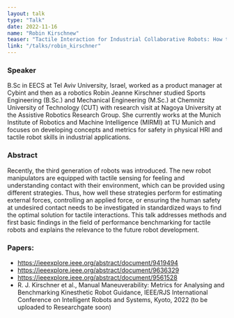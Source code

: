 ```yaml
---
layout: talk
type: "Talk"
date: 2022-11-16
name: "Robin Kirschnew"
teaser: "Tactile Interaction for Industrial Collaborative Robots: How to measure the robot technology readiness"
link: "/talks/robin_kirschner"
---
```


### Speaker 
B.Sc in EECS at Tel Aviv University, Israel, worked as a product manager at Cybint and then as a robotics Robin Jeanne Kirschner studied Sports Engineering (B.Sc.) and Mechanical Engineering (M.Sc.) at Chemnitz University of Technology (CUT) with research visit at Nagoya University at the Assistive Robotics Research Group. She currently works at the  Munich Institute of Robotics and Machine Intelligence (MIRMI) at TU Munich and focuses on developing concepts and metrics for safety in physical HRI and tactile robot skills in industrial applications.

### Abstract 
Recently, the third generation of robots was introduced. The new robot manipulators are equipped with tactile sensing for feeling and understanding contact with their environment, which can be provided using different strategies. Thus, how well these strategies perform for estimating external forces, controlling an applied force, or ensuring the human safety at undesired contact needs to be investigated in standardized ways to find the optimal solution for tactile interactions. This talk addresses methods and first basic findings in the field of performance benchmarking for tactile robots and explains the relevance to the future robot development.

### Papers:
- https://ieeexplore.ieee.org/abstract/document/9419494
- https://ieeexplore.ieee.org/abstract/document/9636329
- https://ieeexplore.ieee.org/abstract/document/9561528
- R. J. Kirschner et al., Manual Maneuverability: Metrics for Analysing and Benchmarking Kinesthetic Robot Guidance, IEEE/RJS  International Conference on Intelligent Robots and Systems, Kyoto, 2022 (to be uploaded to Researchgate soon)



